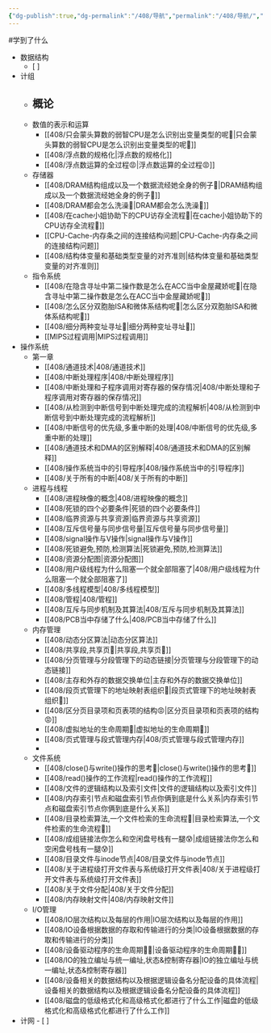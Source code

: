 ```yaml
---
{"dg-publish":true,"dg-permalink":"/408/导航","permalink":"/408/导航/","dgShowBacklinks":true,"dgShowLocalGraph":true,"dgShowInlineTitle":true}
---
```


#学到了什么 
- 数据结构
	- [ ] 
- 计组
	- 概论
		- 
	- 数值的表示和运算
		- [[408/只会蒙头算数的弱智CPU是怎么识别出变量类型的呢🤔\|只会蒙头算数的弱智CPU是怎么识别出变量类型的呢🤔]]
		- [[408/浮点数的规格化\|浮点数的规格化]]
		- [[408/浮点数运算的全过程😡\|浮点数运算的全过程😡]]
	- 存储器
		- [[408/DRAM结构组成以及一个数据流经她全身的例子🥵\|DRAM结构组成以及一个数据流经她全身的例子🥵]]
		- [[408/DRAM都会怎么洗澡🥵\|DRAM都会怎么洗澡🥵]]
		- [[408/在cache小姐协助下的CPU访存全流程🤔\|在cache小姐协助下的CPU访存全流程🤔]]
		- [[CPU-Cache-内存条之间的连接结构问题\|CPU-Cache-内存条之间的连接结构问题]]
		- [[408/结构体变量和基础类型变量的对齐准则\|结构体变量和基础类型变量的对齐准则]]
	- 指令系统
		- [[408/在隐含寻址中第二操作数是怎么在ACC当中金屋藏娇呢🤔\|在隐含寻址中第二操作数是怎么在ACC当中金屋藏娇呢🤔]]
		- [[408/怎么区分双胞胎ISA和微体系结构呢🤔\|怎么区分双胞胎ISA和微体系结构呢🤔]]
		- [[408/细分两种变址寻址🤔\|细分两种变址寻址🤔]]
		- [[MIPS过程调用\|MIPS过程调用]]
- 操作系统
	- 第一章
		- [[408/通道技术\|408/通道技术]]
		- [[408/中断处理程序\|408/中断处理程序]]
		- [[408/中断处理和子程序调用对寄存器的保存情况\|408/中断处理和子程序调用对寄存器的保存情况]]
		- [[408/从检测到中断信号到中断处理完成的流程解析\|408/从检测到中断信号到中断处理完成的流程解析]]
		- [[408/中断信号的优先级,多重中断的处理\|408/中断信号的优先级,多重中断的处理]]
		- [[408/通道技术和DMA的区别解释\|408/通道技术和DMA的区别解释]]
		- [[408/操作系统当中的引导程序\|408/操作系统当中的引导程序]]
		- [[408/关于所有的中断\|408/关于所有的中断]]
	- 进程与线程
		- [[408/进程映像的概念\|408/进程映像的概念]]
		- [[408/死锁的四个必要条件\|死锁的四个必要条件]]
		- [[408/临界资源与共享资源\|临界资源与共享资源]]
		- [[408/互斥信号量与同步信号量\|互斥信号量与同步信号量]]
		- [[408/signal操作与V操作\|signal操作与V操作]]
		- [[408/死锁避免,预防,检测算法\|死锁避免,预防,检测算法]]
		- [[408/资源分配图\|资源分配图]]
		- [[408/用户级线程为什么阻塞一个就全部阻塞了\|408/用户级线程为什么阻塞一个就全部阻塞了]]
		- [[408/多线程模型\|408/多线程模型]]
		- [[408/管程\|408/管程]]
		- [[408/互斥与同步机制及其算法\|408/互斥与同步机制及其算法]]
		- [[408/PCB当中存储了什么\|408/PCB当中存储了什么]]
	- 内存管理
		- [[408/动态分区算法\|动态分区算法]]
		- [[408/共享段,共享页🤔\|共享段,共享页🤔]]
		- [[408/分页管理与分段管理下的动态链接\|分页管理与分段管理下的动态链接]]
		- [[408/主存和外存的数据交换单位\|主存和外存的数据交换单位]]
		- [[408/段页式管理下的地址映射表组织🥰\|段页式管理下的地址映射表组织🥰]]
		- [[408/区分页目录项和页表项的结构😡\|区分页目录项和页表项的结构😡]]
		- [[408/虚拟地址的生命周期🥰\|虚拟地址的生命周期🥰]]
		- [[408/页式管理与段式管理内存\|408/页式管理与段式管理内存]]
		- 
	- 文件系统
		- [[408/close()与write()操作的思考🤔\|close()与write()操作的思考🤔]]
		- [[408/read()操作的工作流程\|read()操作的工作流程]]
		- [[408/文件的逻辑结构以及索引文件\|文件的逻辑结构以及索引文件]]
		- [[408/内存索引节点和磁盘索引节点你俩到底是什么关系\|内存索引节点和磁盘索引节点你俩到底是什么关系]]
		- [[408/目录检索算法,一个文件检索的生命流程🤔\|目录检索算法,一个文件检索的生命流程🤔]]
		- [[408/成组链接法你怎么和空闲盘号栈有一腿😰\|成组链接法你怎么和空闲盘号栈有一腿😰]]
		- [[408/目录文件与inode节点\|408/目录文件与inode节点]]
		- [[408/关于进程级打开文件表与系统级打开文件表\|408/关于进程级打开文件表与系统级打开文件表]]
		- [[408/关于文件分配\|408/关于文件分配]]
		- [[408/内存映射文件\|408/内存映射文件]]
	- I/O管理
		- [[408/IO层次结构以及每层的作用\|IO层次结构以及每层的作用]]
		- [[408/IO设备根据数据的存取和传输进行的分类\|IO设备根据数据的存取和传输进行的分类]]
		- [[408/设备驱动程序的生命周期😮‍💨\|设备驱动程序的生命周期😮‍💨]]
		- [[408/IO的独立编址与统一编址,状态&控制寄存器\|IO的独立编址与统一编址,状态&控制寄存器]]
		- [[408/设备相关的数据结构以及根据逻辑设备名分配设备的具体流程\|设备相关的数据结构以及根据逻辑设备名分配设备的具体流程]]
		- [[408/磁盘的低级格式化和高级格式化都进行了什么工作\|磁盘的低级格式化和高级格式化都进行了什么工作]]
- 计网
		- [ ]
